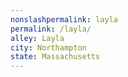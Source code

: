 ```yaml
---
﻿nonslashpermalink: layla
permalink: /layla/
alley: Layla
city: Northampton
state: Massachusetts
---
```

